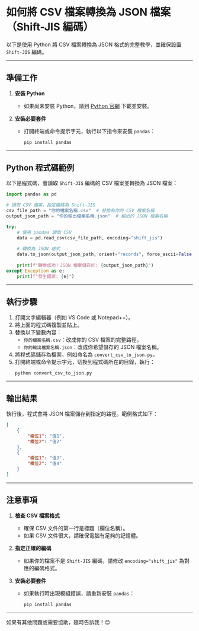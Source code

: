 # 如何將 CSV 檔案轉換為 JSON 檔案（Shift-JIS 編碼）

以下是使用 Python 將 CSV 檔案轉換為 JSON 格式的完整教學，並確保設置 `Shift-JIS` 編碼。

---

## **準備工作**

1. **安裝 Python**
   - 如果尚未安裝 Python，請到 [Python 官網](https://www.python.org/) 下載並安裝。

2. **安裝必要套件**
   - 打開終端或命令提示字元，執行以下指令來安裝 `pandas`：
     ```bash
     pip install pandas
     ```

---

## **Python 程式碼範例**

以下是程式碼，會讀取 `Shift-JIS` 編碼的 CSV 檔案並轉換為 JSON 檔案：

```python
import pandas as pd

# 讀取 CSV 檔案，指定編碼為 Shift-JIS
csv_file_path = "你的檔案名稱.csv"  # 替換為你的 CSV 檔案名稱
output_json_path = "你的輸出檔案名稱.json"  # 輸出的 JSON 檔案名稱

try:
    # 使用 pandas 讀取 CSV
    data = pd.read_csv(csv_file_path, encoding="shift_jis")
    
    # 轉換為 JSON 格式
    data.to_json(output_json_path, orient="records", force_ascii=False, indent=4)
    
    print(f"轉換成功！JSON 檔案儲存於: {output_json_path}")
except Exception as e:
    print(f"發生錯誤: {e}")
```

---

## **執行步驟**

1. 打開文字編輯器（例如 VS Code 或 Notepad++）。
2. 將上面的程式碼複製並貼上。
3. 替換以下變數內容：
   - `你的檔案名稱.csv`：改成你的 CSV 檔案的完整路徑。
   - `你的輸出檔案名稱.json`：改成你希望儲存的 JSON 檔案名稱。
4. 將程式碼儲存為檔案，例如命名為 `convert_csv_to_json.py`。
5. 打開終端或命令提示字元，切換到程式碼所在的目錄，執行：
   ```bash
   python convert_csv_to_json.py
   ```

---

## **輸出結果**

執行後，程式會將 JSON 檔案儲存到指定的路徑。範例格式如下：

```json
[
    {
        "欄位1": "值1",
        "欄位2": "值2"
    },
    {
        "欄位1": "值3",
        "欄位2": "值4"
    }
]
```

---

## **注意事項**

1. **檢查 CSV 檔案格式**
   - 確保 CSV 文件的第一行是標題（欄位名稱）。
   - 如果 CSV 文件很大，請確保電腦有足夠的記憶體。

2. **指定正確的編碼**
   - 如果你的檔案不是 `Shift-JIS` 編碼，請修改 `encoding="shift_jis"` 為對應的編碼格式。

3. **安裝必要套件**
   - 如果執行時出現模組錯誤，請重新安裝 `pandas`：
     ```bash
     pip install pandas
     ```

---

如果有其他問題或需要協助，隨時告訴我！😊

